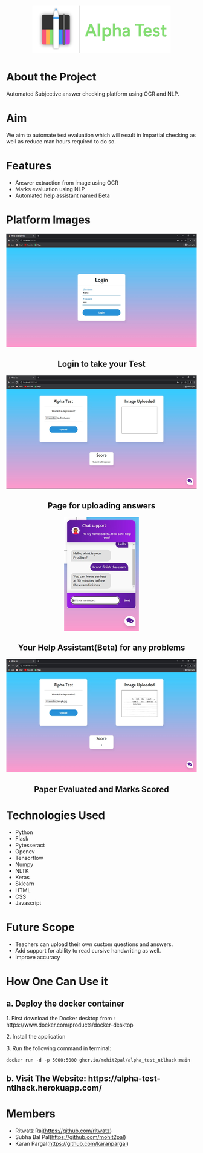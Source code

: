 <div align="center">
    <h1 align='center'>
        <img src="/static/images/Penbook-1.png" height="125" />
        </h2>
</div>

# About the Project

Automated Subjective answer checking platform using OCR and NLP.

# Aim

We aim to automate test evaluation which will result in Impartial checking 
as well as reduce man hours required to do so.

# Features
+ Answer extraction from image using OCR
+ Marks evaluation using NLP
+ Automated help assistant named Beta

# Platform Images
<div align="Center">
    <img src="/static/images/Login_Page.jpeg" height="300" />
    <h2>Login to take your Test</h2>          
    <img src="/static/images/Test_page.jpeg" height="300" />
    <h2>Page for uploading answers</h2>
    <img src="/static/images/Chatbot.jpeg" height="300" />
    <h2>Your Help Assistant(Beta) for any problems</h2>
    <img src="/static/images/Score.jpeg" height="300" />
    <h2>Paper Evaluated and Marks Scored</h2>
</div>

# Technologies Used
+ Python
+ Flask
+ Pytesseract
+ Opencv
+ Tensorflow
+ Numpy
+ NLTK
+ Keras
+ Sklearn
+ HTML
+ CSS
+ Javascript

# Future Scope
+ Teachers can upload their own custom questions and answers.
+ Add support for ability to read cursive handwriting as well.
+ Improve accuracy

<h1>How One Can Use it</h1>
<h2>a. Deploy the docker container</h2>
<p> 1. First download the Docker desktop from : https://www.docker.com/products/docker-desktop</p>
<p> 2. Install the application</p>
<p> 3. Run the following command in terminal: </p>

```
docker run -d -p 5000:5000 ghcr.io/mohit2pal/alpha_test_ntlhack:main
```

<h2>b. Visit The Website: https://alpha-test-ntlhack.herokuapp.com/ </h2>

# Members
+ Ritwatz Raj(https://github.com/ritwatz)
+ Subha Bal Pal(https://github.com/mohit2pal)
+ Karan Pargal(https://github.com/karanpargal)
